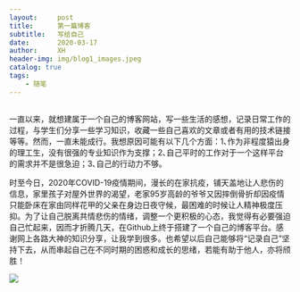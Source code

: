 ```yaml
---
layout:     post
title:      第一篇博客
subtitle:   写给自己
date:       2020-03-17
author:     XH
header-img: img/blog1_images.jpeg
catalog: true
tags:
    - 随笔
---
```



##
一直以来，就想建属于一个自己的博客网站，写一些生活的感想，记录日常工作的过程，与学生们分享一些学习知识，收藏一些自己喜欢的文章或者有用的技术链接等等。然而，一直未能成行。我想原因可能有以下几个方面：1､作为非程度猿出身的理工生，没有很强的专业知识作为支撑；2､自己平时的工作对于一个这样平台的需求并不是很急迫；3､自己的行动力不够。

时至今日，2020年COVID-19疫情期间，漫长的在家抗疫，铺天盖地让人悲伤的信息，家里孩子对屋外世界的渴望，老家95岁高龄的爷爷又因摔倒骨折却因疫情只能卧床在家由同样花甲的父亲在身边日夜守候，最困难的时候让人精神极度压抑。为了让自己脱离共情悲伤的情绪，调整一个更积极的心态，我觉得有必要强迫自己忙起来，因而才折腾几天，在Github上终于搭建了一个自己的博客平台。感谢网上各路大神的知识分享，让我学到很多。也希望以后自己能够将“记录自己”坚持下去，从而串起自己在不同时期的困惑和成长的思绪，若能有助于他人，亦将颀胜！

![](https://images.shobserver.com/news/690_390/2020/2/27/34b21a20966e4c6e9fc313500ba9bb46.jpg) 



